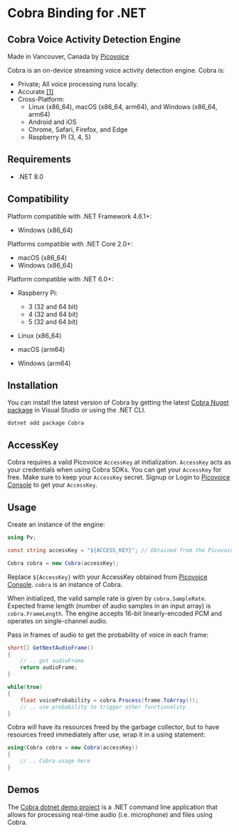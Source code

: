 # Cobra Binding for .NET

## Cobra Voice Activity Detection Engine

Made in Vancouver, Canada by [Picovoice](https://picovoice.ai)

Cobra is an on-device streaming voice activity detection engine. Cobra is:

- Private; All voice processing runs locally.
- Accurate [[1]](https://picovoice.ai/docs/benchmark/vad/#results)
- Cross-Platform:
    - Linux (x86_64), macOS (x86_64, arm64), and Windows (x86_64, arm64)
    - Android and iOS
    - Chrome, Safari, Firefox, and Edge
    - Raspberry Pi (3, 4, 5)

## Requirements

- .NET 8.0

## Compatibility

Platform compatible with .NET Framework 4.6.1+:

- Windows (x86_64)

Platforms compatible with .NET Core 2.0+:

- macOS (x86_64)
- Windows (x86_64)

Platform compatible with .NET 6.0+:

- Raspberry Pi:
  - 3 (32 and 64 bit)
  - 4 (32 and 64 bit)
  - 5 (32 and 64 bit)

- Linux (x86_64)
- macOS (arm64)
- Windows (arm64)

## Installation

You can install the latest version of Cobra by getting the latest [Cobra Nuget package](https://www.nuget.org/packages/Cobra/)
in Visual Studio or using the .NET CLI.

```console
dotnet add package Cobra
```

## AccessKey

Cobra requires a valid Picovoice `AccessKey` at initialization. `AccessKey` acts as your credentials when using Cobra SDKs.
You can get your `AccessKey` for free. Make sure to keep your `AccessKey` secret.
Signup or Login to [Picovoice Console](https://console.picovoice.ai/) to get your `AccessKey`.

## Usage

Create an instance of the engine:

```csharp
using Pv;

const string accessKey = "${ACCESS_KEY}"; // Obtained from the Picovoice Console (https://console.picovoice.ai/)

Cobra cobra = new Cobra(accessKey);
```

Replace `${AccessKey}` with your AccessKey obtained from [Picovoice Console](https://console.picovoice.ai/). `cobra` is an instance of Cobra.

When initialized, the valid sample rate is given by `cobra.SampleRate`. Expected frame length (number of audio samples
in an input array) is `cobra.FrameLength`. The engine accepts 16-bit linearly-encoded PCM and operates on
single-channel audio.

Pass in frames of audio to get the probability of voice in each frame:

```csharp
short[] GetNextAudioFrame()
{
    // .. get audioFrame
    return audioFrame;
}

while(true)
{
    float voiceProbability = cobra.Process(frame.ToArray());
    // .. use probability to trigger other functionality
}
```

Cobra will have its resources freed by the garbage collector, but to have resources freed immediately after use,
wrap it in a using statement:

```csharp
using(Cobra cobra = new Cobra(accessKey))
{
    // .. Cobra usage here
}
```

## Demos

The [Cobra dotnet demo project](https://github.com/Picovoice/cobra/tree/main/demo/dotnet) is a .NET command line application that allows for<!-- markdown-link-check-disable-line -->
processing real-time audio (i.e. microphone) and files using Cobra.
